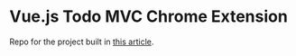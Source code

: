 # Vue.js Todo MVC Chrome Extension

Repo for the project built in [this article](http://vuejsdevelopers.com/2017/05/08/vue-js-chrome-extension/).